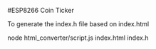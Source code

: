 #ESP8266 Coin Ticker


To generate the index.h file based on index.html

node html_converter/script.js index.html index.h